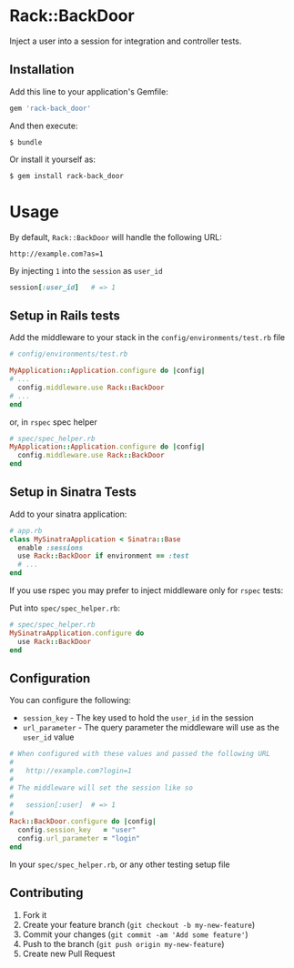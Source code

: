 # Rack::BackDoor

Inject a user into a session for integration and controller tests.

## Installation

Add this line to your application's Gemfile:

```ruby
gem 'rack-back_door'
```

And then execute:

```console
$ bundle
```

Or install it yourself as:

```console
$ gem install rack-back_door
```

# Usage

By default, `Rack::BackDoor` will handle the following URL:

```
http://example.com?as=1
```

By injecting `1` into the `session` as `user_id`

```ruby
session[:user_id]   # => 1
```

## Setup in Rails tests

Add the middleware to your stack in the `config/environments/test.rb` file

```ruby
# config/environments/test.rb

MyApplication::Application.configure do |config|
# ...
  config.middleware.use Rack::BackDoor
# ...
end
```

or, in `rspec` spec helper

```ruby
# spec/spec_helper.rb
MyApplication::Application.configure do |config|
  config.middleware.use Rack::BackDoor
end
```

## Setup in Sinatra Tests

Add to your sinatra application:

```ruby
# app.rb
class MySinatraApplication < Sinatra::Base
  enable :sessions
  use Rack::BackDoor if environment == :test
  # ...
end
```

If you use rspec you may prefer to inject middleware only for `rspec` tests:

Put into `spec/spec_helper.rb`:

```ruby
# spec/spec_helper.rb
MySinatraApplication.configure do
  use Rack::BackDoor
end
```

## Configuration

You can configure the following:

* `session_key` - The key used to hold the `user_id` in the session
* `url_parameter` - The query parameter the middleware will use as the `user_id` value

```ruby
# When configured with these values and passed the following URL
#
#   http://example.com?login=1
#
# The middleware will set the session like so
#
#   session[:user]  # => 1
#
Rack::BackDoor.configure do |config|
  config.session_key   = "user"
  config.url_parameter = "login"
end
```

In your `spec/spec_helper.rb`, or any other testing setup file

## Contributing

1. Fork it
2. Create your feature branch (`git checkout -b my-new-feature`)
3. Commit your changes (`git commit -am 'Add some feature'`)
4. Push to the branch (`git push origin my-new-feature`)
5. Create new Pull Request
